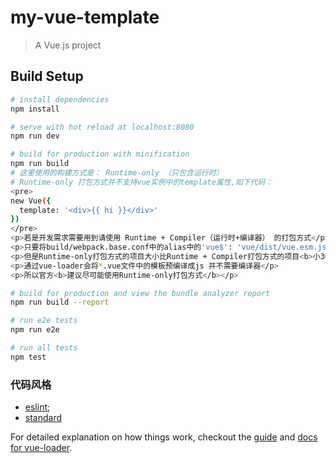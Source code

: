 # my-vue-template

> A Vue.js project

## Build Setup

``` bash
# install dependencies
npm install

# serve with hot reload at localhost:8080
npm run dev

# build for production with minification
npm run build
# 这里使用的构建方式是： Runtime-only （只包含运行时）
# Runtime-only 打包方式并不支持vue实例中的template属性,如下代码：
<pre>
new Vue({
  template: '<div>{{ hi }}</div>'
})
</pre>
<p>若是开发需求需要用到请使用 Runtime + Compiler（运行时+编译器） 的打包方式</p>
<p>只要将build/webpack.base.conf中的alias中的'vue$': 'vue/dist/vue.esm.js'注释拿掉即可</p>
<p>但是Runtime-only打包方式的项目大小比Runtime + Compiler打包方式的项目<b>小30%</b>的体积</p>
<p>通过vue-loader会将*.vue文件中的模板预编译成js 并不需要编译器</p>
<p>所以官方<b>建议尽可能使用Runtime-only打包方式</b></p>

# build for production and view the bundle analyzer report
npm run build --report

# run e2e tests
npm run e2e

# run all tests
npm test
```
### 代码风格

- [eslint](https://github.com/eslint/eslint);
- [standard](https://github.com/feross/standard)

For detailed explanation on how things work, checkout the [guide](http://vuejs-templates.github.io/webpack/) and [docs for vue-loader](http://vuejs.github.io/vue-loader).
